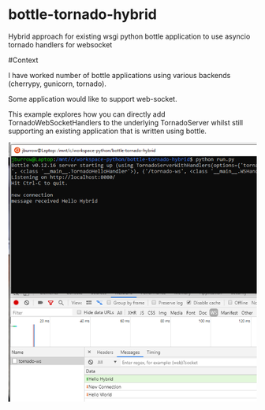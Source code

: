 # bottle-tornado-hybrid
Hybrid approach for existing wsgi python bottle application to use asyncio tornado handlers for websocket

#Context

I have worked number of bottle applications using various backends (cherrypy, gunicorn, tornado). 

Some application would like to support web-socket.

This example explores how you can directly add TornadoWebSocketHandlers to the underlying TornadoServer whilst still supporting an existing application that is written using bottle.

![screenshot](https://github.com/jburrow/bottle-tornado-hybrid/blob/master/docs/bottle-tornado-websocket.PNG?raw=true)
